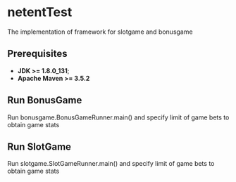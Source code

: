 # netentTest 
The implementation of framework for slotgame and bonusgame

## Prerequisites
* **JDK >= 1.8.0_131**;
* **Apache Maven >= 3.5.2**

## Run BonusGame
Run bonusgame.BonusGameRunner.main() and specify limit of game bets to obtain game stats

## Run SlotGame
Run slotgame.SlotGameRunner.main() and specify limit of game bets to obtain game stats